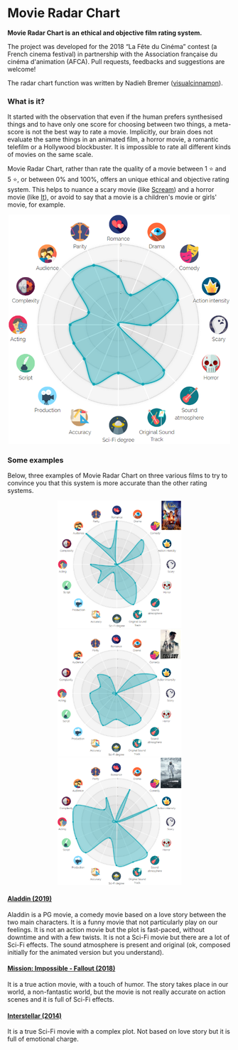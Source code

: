 # Movie Radar Chart

**Movie Radar Chart is an ethical and objective film rating system.**

The project was developed for the 2018 “La Fête du Cinéma” contest (a French cinema festival) in partnership with the Association française du cinéma d'animation (AFCA).
Pull requests, feedbacks and suggestions are welcome!

The radar chart function was written by Nadieh Bremer (<a rel="visualcinnamon" href="https://www.visualcinnamon.com/">visualcinnamon</a>).

### What is it?

It started with the observation that even if the human prefers synthesised things and to have only one score for choosing between two things, a meta-score is not the best way to rate a movie.
Implicitly, our brain does not evaluate the same things in an animated film, a horror movie, a romantic telefilm or a Hollywood blockbuster.
It is impossible to rate all different kinds of movies on the same scale.

Movie Radar Chart, rather than rate the quality of a movie between 1 ⭐ and 5 ⭐, or between 0% and 100%, offers an unique ethical and objective rating system.
This helps to nuance a scary movie (like <a rel="Scream" href="https://www.imdb.com/title/tt0117571/">Scream</a>) and a horror movie (like <a rel="It" href="https://www.imdb.com/title/tt1396484/">It</a>), or avoid to say that a movie is a children's movie or girls' movie, for example.

<p align="center"><img width="500px" src="https://github.com/FerreroJeremy/movie-radar-chart/blob/master/samples/example.png"></p>

### Some examples

Below, three examples of Movie Radar Chart on three various films to try to convince you that this system is more accurate than the other rating systems.

<p align="center"><img width="280px" src="https://github.com/FerreroJeremy/movie-radar-chart/blob/master/samples/aladdin.png">
<img width="280px" src="https://github.com/FerreroJeremy/movie-radar-chart/blob/master/samples/mi_fallout.png">
<img width="280px" src="https://github.com/FerreroJeremy/movie-radar-chart/blob/master/samples/insterstellar.png"></p>

#### <a rel="Aladdin" href="https://www.imdb.com/title/tt6139732/">Aladdin (2019)</a>
Aladdin is a PG movie, a comedy movie based on a love story between the two main characters.
It is a funny movie that not particularly play on our feelings.
It is not an action movie but the plot is fast-paced, without downtime and with a few twists.
It is not a Sci-Fi movie but there are a lot of Sci-Fi effects.
The sound atmosphere is present and original (ok, composed initially for the animated version but you understand).

#### <a rel="Mission: Impossible" href="https://www.imdb.com/title/tt4912910/">Mission: Impossible - Fallout (2018)</a>
It is a true action movie, with a touch of humor.
The story takes place in our world, a non-fantastic world, but the movie is not really accurate on action scenes and it is full of Sci-Fi effects.

#### <a rel="Interstellar" href="https://www.imdb.com/title/tt0816692/">Interstellar (2014)</a>
It is a true Sci-Fi movie with a complex plot.
Not based on love story but it is full of emotional charge.
